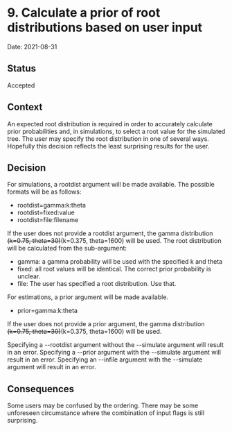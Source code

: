 # 9. Calculate a prior of root distributions based on user input

Date: 2021-08-31

## Status

Accepted

## Context

An expected root distribution is required in order to accurately calculate prior probabilities
and, in simulations, to select a root value for the simulated tree. The user may specify the
root distribution in one of several ways. Hopefully this decision reflects the least surprising
results for the user.

## Decision

For simulations, a rootdist argument will be made available. The possible formats will be as follows:

- rootdist=gamma:k:theta
- rootdist=fixed:value
- rootdist=file:filename

If the user does not provide a rootdist argument, the gamma distribution <del>(k=0.75, theta=30)</del>(k=0.375, theta=1600) will be used.
The root distribution will be calculated from the sub-argument:

- gamma: a gamma probability will be used with the specified k and theta
- fixed: all root values will be identical. The correct prior probability is unclear.
- file: The user has specified a root distribution. Use that.

For estimations, a prior argument will be made available. 
- prior=gamma:k:theta

If the user does not provide a prior argument, the gamma distribution <del>(k=0.75, theta=30)</del>(k=0.375, theta=1600) will be used.

Specifying a --rootdist argument without the --simulate argument will result in an error.
Specifying a --prior argument with the --simulate argument will result in an error.
Specifying an --infile argument with the --simulate argument will result in an error.

## Consequences

Some users may be confused by the ordering. There may be some unforeseen circumstance where the combination of input flags is still surprising.


